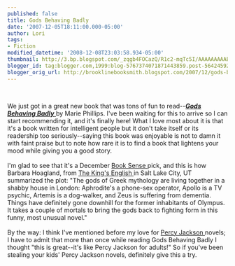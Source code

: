 ```yaml
---
published: false
title: Gods Behaving Badly
date: '2007-12-05T18:11:00.000-05:00'
author: Lori
tags:
- Fiction
modified_datetime: '2008-12-08T23:03:58.934-05:00'
thumbnail: http://3.bp.blogspot.com/_zqgb4FOCazQ/R1c2-mqTc5I/AAAAAAAAAEU/CrP0f7ec_Q8/s72-c/gods.jpg
blogger_id: tag:blogger.com,1999:blog-5767374071871443859.post-5642459238155526446
blogger_orig_url: http://brooklinebooksmith.blogspot.com/2007/12/gods-behaving-badly.html
---
```


<a href="http://3.bp.blogspot.com/_zqgb4FOCazQ/R1c2-mqTc5I/AAAAAAAAAEU/CrP0f7ec_Q8/s1600-h/gods.jpg"><img id="BLOGGER_PHOTO_ID_5140637948824482706" style="FLOAT: right; MARGIN: 0px 0px 10px 10px; CURSOR: hand" alt="" src="http://3.bp.blogspot.com/_zqgb4FOCazQ/R1c2-mqTc5I/AAAAAAAAAEU/CrP0f7ec_Q8/s320/gods.jpg" border="0" /></a><br /><div>We just got in a great new book that was tons of fun to read--<a href="http://brookline.booksense.com/NASApp/store/Product?s=showproduct&amp;isbn=9780316067621"><strong><em>Gods Behaving Badly</em></strong> </a>by Marie Phillips. I've been waiting for this to arrive so I can start recommending it, and it's finally here! What I love most about it is that it's a book written for intelligent people but it don't take itself or its readership too seriously--saying this book was enjoyable is not to damn it with faint praise but to note how rare it is to find a book that lightens your mood while giving you a good story.</div><br /><div></div><div>I'm glad to see that it's a December <a href="http://www.booksense.com/">Book Sense </a>pick, and this is how Barbara Hoagland, from <a href="http://kingsenglish.booksense.com/NASApp/store/IndexJsp">The King's English </a>in Salt Lake City, UT summarized the plot: "The gods of Greek mythology are living together in a shabby house in London: Aphrodite's a phone-sex operator, Apollo is a TV psychic, Artemis is a dog-walker, and Zeus is suffering from dementia. Things have definitely gone downhill for the former inhabitants of Olympus. It takes a couple of mortals to bring the gods back to fighting form in this funny, most unusual novel." </div><br /><div></div><div>By the way: I think I've mentioned before my love for <a href="http://brookline.booksense.com/NASApp/store/Product?s=showproduct&amp;isbn=9780786838653">Percy Jackson </a>novels; I have to admit that more than once while reading Gods Behaving Badly I thought "this is great--it's like Percy Jackson for adults!" So if you've been stealing your kids' Percy Jackson novels, definitely give this a try. </div>